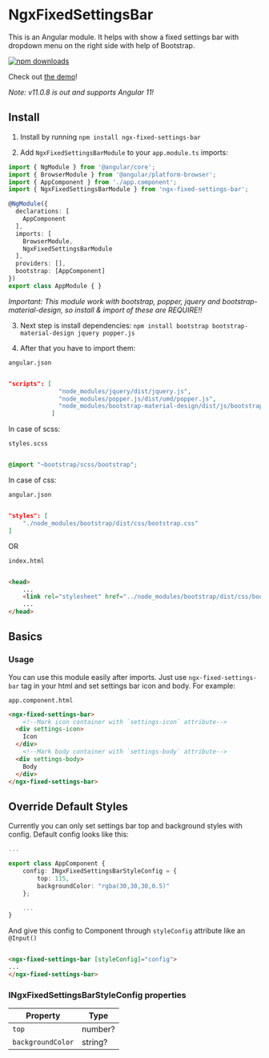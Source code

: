 # NgxFixedSettingsBar

This is an Angular module. It helps with show a fixed settings bar with dropdown menu on the right side with help of Bootstrap.

[![npm downloads](https://img.shields.io/npm/dm/ngx-fixed-settings-bar.svg)](http://npm-stat.com/charts.html?package=ngx-fixed-settings-bar)

Check out [the demo](https://pepe19000.github.io/Demo/)!

*Note: v11.0.8 is out and supports Angular 11!*

## Install

1) Install by running `npm install ngx-fixed-settings-bar`

2) Add `NgxFixedSettingsBarModule` to your `app.module.ts` imports:

```ts
import { NgModule } from '@angular/core';
import { BrowserModule } from '@angular/platform-browser';
import { AppComponent } from './app.component';
import { NgxFixedSettingsBarModule } from 'ngx-fixed-settings-bar';

@NgModule({
  declarations: [
    AppComponent
  ],
  imports: [
    BrowserModule,
    NgxFixedSettingsBarModule
  ],
  providers: [],
  bootstrap: [AppComponent]
})
export class AppModule { }
```

*Important: This module work with bootstrap, popper, jquery and bootstrap-material-design, so install & import of these are REQUIRE!!*

3) Next step is install dependencies: `npm install bootstrap bootstrap-material-design jquery popper.js`

4) After that you have to import them:

`angular.json`

```json

"scripts": [
              "node_modules/jquery/dist/jquery.js",
              "node_modules/popper.js/dist/umd/popper.js",
              "node_modules/bootstrap-material-design/dist/js/bootstrap-material-design.min.js"
            ]

```

In case of scss: 

`styles.scss`

```scss

@import "~bootstrap/scss/bootstrap";

```

In case of css:

`angular.json`

```json

"styles": [
    "./node_modules/bootstrap/dist/css/bootstrap.css"
]

```

OR

`index.html`

```html

<head>
    ...
    <link rel="stylesheet" href="../node_modules/bootstrap/dist/css/bootstrap.css">
    ...
</head>

```

## Basics

### Usage

You can use this module easily after imports. Just use `ngx-fixed-settings-bar` tag in your html and set settings bar icon and body.
For example:

`app.component.html`

```html
<ngx-fixed-settings-bar>
    <!--Mark icon container with `settings-icon` attribute-->
  <div settings-icon>
    Icon
  </div>
    <!--Mark body container with `settings-body` attribute-->
  <div settings-body>
    Body
  </div>
</ngx-fixed-settings-bar>
```

## Override Default Styles

Currently you can only set settings bar top and background styles with config.
Default config looks like this:

```ts
...

export class AppComponent {
    config: INgxFixedSettingsBarStyleConfig = {
        top: 115,
        backgroundColor: "rgba(30,30,30,0.5)"
    };

    ...
}
```

And give this config to Component through `styleConfig` attribute like an `@Input()`

```html

<ngx-fixed-settings-bar [styleConfig]="config">
...
</ngx-fixed-settings-bar>

```

### INgxFixedSettingsBarStyleConfig properties

| Property | Type |
| --- | --- |
| `top` | number? |
| `backgroundColor` | string? |